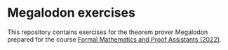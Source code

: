 # Megalodon exercises

This repository contains exercises for the theorem prover Megalodon prepared for the course
[Formal Mathematics and Proof Assistants (2022)](http://grid01.ciirc.cvut.cz/~chad/2022course/).
